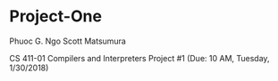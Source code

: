 # Project-One

Phuoc G. Ngo
Scott Matsumura

CS 411-01 Compilers and Interpreters
Project #1
(Due: 10 AM, Tuesday, 1/30/2018)
